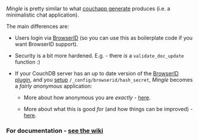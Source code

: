 _Mingle_ is pretty similar to what [couchapp generate](http://www.couchapp.org/page/getting-started)
produces (i.e. a minimalistic chat application).

The main differences are:

* Users login via [BrowserID](https://browserid.org) (so you can use this as boilerplate code
  if you want BrowserID support).

* Security is a bit more hardened. E.g. - there _is_ a `validate_doc_update` function :)

* If your CouchDB server has an up to date version of the
  [BrowserID plugin](https://github.com/iriscouch/browserid_couchdb/),
  and you [setup](https://github.com/iriscouch/browserid_couchdb/commit/44a8deacdda6e2049cc37fc66e7360166b22cc76#L0R45)
 `/_config/browserid/hash_secret`, _Mingle_ becomes a _fairly anonymous_ application:

    * More about how anonymous you are _exactly_ - [here](https://github.com/thedod/Mingle/wiki/How-anonymous-is-fairly-anonymous).

    * More about what this is good _for_ (and how things can be improved) -
      [here](http://couchappsec.couch.it/Anonymous_accountability). 

### For documentation - [see the wiki](https://github.com/thedod/Mingle/wiki/)
